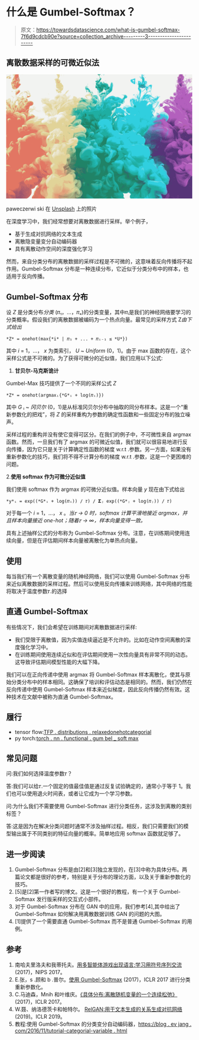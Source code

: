 # 什么是 Gumbel-Softmax？

> 原文：<https://towardsdatascience.com/what-is-gumbel-softmax-7f6d9cdcb90e?source=collection_archive---------3----------------------->

## 离散数据采样的可微近似法

![](img/1aa4d0ea4c820592753de4933ef7b4cb.png)

paweczerwi ski 在 [Unsplash](https://unsplash.com?utm_source=medium&utm_medium=referral) 上的照片

在深度学习中，我们经常想要对离散数据进行采样。举个例子，

*   基于生成对抗网络的文本生成
*   离散隐变量变分自动编码器
*   具有离散动作空间的深度强化学习

然而，来自分类分布的离散数据的采样过程是不可微的，这意味着反向传播将不起作用。Gumbel-Softmax 分布是一种连续分布，它近似于分类分布中的样本，也适用于反向传播。

## Gumbel-Softmax 分布

设 *Z* 是分类分布*分类* (𝜋₁，…，𝜋ₓ)的分类变量，其中𝜋ᵢ是我们的神经网络要学习的分类概率。假设我们的离散数据被编码为一个热点向量。最常见的采样方式 Z*由下式给出*

```
*Z* = onehot(max{*i* | 𝜋₁ + ... + 𝜋ᵢ₋₁ ≤ *U*})
```

其中 *i* = 1，…， *x* 为类索引， *U* ~ *Uniform* (0，1)。由于 max 函数的存在，这个采样公式是不可微的。为了获得可微分的近似值，我们应用以下公式:

1.  **甘贝尔-马克斯诡计**

Gumbel-Max 技巧提供了一个不同的采样公式 *Z*

```
*Z* = onehot(argmaxᵢ{*G*ᵢ + log(𝜋ᵢ)})
```

其中 *G* ᵢ ~ *冈贝尔* (0，1)是从标准冈贝尔分布中抽取的同分布样本。这是一个“重新参数化的把戏”，将 *Z* 的采样重构为参数的确定性函数和一些固定分布的独立噪声。

采样过程的重构并没有使它变得可区分。在我们的例子中，不可微性来自 argmax 函数。然而，一旦我们有了 argmax 的可微近似值，我们就可以很容易地进行反向传播，因为它只是关于计算确定性函数的梯度 w.r.t .参数。另一方面，如果没有重新参数化的技巧，我们将不得不计算分布的梯度 w.r.t .参数，这是一个更困难的问题。

2.**使用 softmax 作为可微分近似值**

我们使用 softmax 作为 argmax 的可微分近似值。样本向量 *y* 现在由下式给出

```
*y*ᵢ = exp((*G*ᵢ + log(𝜋ᵢ)) / 𝜏) / 𝚺ⱼ exp((*G*ⱼ + log(𝜋ⱼ)) / 𝜏)
```

对于每一个 *i* = 1，…， *x* 。*当𝜏 → 0 时，softmax 计算平滑地接近 argmax，并且样本向量接近 one-hot；随着𝜏 → ∞，样本向量变得一致。*

具有上述抽样公式的分布称为 Gumbel-Softmax 分布。注意，在训练期间使用连续向量，但是在评估期间样本向量被离散化为单热点向量。

## 使用

每当我们有一个离散变量的随机神经网络，我们可以使用 Gumbel-Softmax 分布来近似离散数据的采样过程。然后可以使用反向传播来训练网络，其中网络的性能将取决于温度参数𝜏.的选择

## 直通 Gumbel-Softmax

有些情况下，我们会希望在训练期间对离散数据进行采样:

*   我们受限于离散值，因为实值连续逼近是不允许的。比如在动作空间离散的深度强化学习中。
*   在训练期间使用连续近似和在评估期间使用一次性向量具有非常不同的动态。这导致评估期间模型性能的大幅下降。

我们可以在正向传递中使用 argmax 将 Gumbel-Softmax 样本离散化，使其与原始分类分布中的样本相同。这确保了培训和评估动态是相同的。然而，我们仍然在反向传递中使用 Gumbel-Softmax 样本来近似梯度，因此反向传播仍然有效。这种技术在文献中被称为直通 Gumbel-Softmax。

## 履行

*   tensor flow:[TFP . distributions . relaxedonehotcategorial](https://www.tensorflow.org/probability/api_docs/python/tfp/distributions/RelaxedOneHotCategorical)
*   py torch:[torch . nn . functional . gum bel _ soft max](https://pytorch.org/docs/stable/nn.functional.html#gumbel-softmax)

## 常见问题

问:我们如何选择温度参数𝜏？

答:我们可以给𝜏.一个固定的值最佳值是通过反复试验确定的，通常小于等于 1。我们也可以使用退火时间表，或者让它成为一个学习参数。

问:为什么我们不需要使用 Gumbel-Softmax 进行分类任务，这涉及到离散的类别标签？

答:这是因为在解决分类问题时通常不涉及抽样过程。相反，我们只需要我们的模型输出属于不同类别的特征向量的概率。简单地应用 softmax 函数就足够了。

## 进一步阅读

1.  Gumbel-Softmax 分布是由[2]和[3]独立发现的，在[3]中称为具体分布。两篇论文都是很好的参考，特别是关于分布的理论方面，以及关于重新参数化的技巧。
2.  [5]是[2]第一作者写的博文。这是一个很好的教程，有一个关于 Gumbel-Softmax 发行版采样的交互式小部件。
3.  对于 Gumbel-Softmax 分布在 GAN 中的应用，我们参考[4],其中给出了 Gumbel-Softmax 如何解决用离散数据训练 GAN 的问题的大图。
4.  [1]提供了一个需要直通 Gumbel-Softmax 而不是普通 Gumbel-Softmax 的用例。

## 参考

1.  南哈夫里洛夫和我蒂托夫。[用多智能体游戏出现语言:学习用符号序列交流](https://papers.nips.cc/paper/6810-emergence-of-language-with-multi-agent-games-learning-to-communicate-with-sequences-of-symbols.pdf) (2017)，NIPS 2017。
2.  E.张，s .顾和 b .普尔。[使用 Gumbel-Softmax](https://openreview.net/pdf?id=rkE3y85ee) (2017)，ICLR 2017 进行分类重新参数化。
3.  C.马迪森，Mnih 和叶维庆。[《具体分布:离散随机变量的一个连续松弛》](http://www.stats.ox.ac.uk/~cmaddis/pubs/concrete.pdf) (2017)，ICLR 2017。
4.  W.聂、纳洛德茨卡和帕特尔。 [RelGAN:用于文本生成的关系生成对抗网络](https://openreview.net/pdf?id=rJedV3R5tm) (2019)。ICLR 2019。
5.  教程:使用 Gumbel-Softmax 的分类变分自动编码器，[https://blog . ev jang . com/2016/11/tutorial-categorial-variable . html](https://blog.evjang.com/2016/11/tutorial-categorical-variational.html)